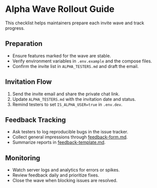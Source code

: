 # Alpha Wave Rollout Guide

This checklist helps maintainers prepare each invite wave and track progress.

## Preparation
- Ensure features marked for the wave are stable.
- Verify environment variables in `.env.example` and the compose files.
- Confirm the invite list in `ALPHA_TESTERS.md` and draft the email.

## Invitation Flow
1. Send the invite email and share the private chat link.
2. Update `ALPHA_TESTERS.md` with the invitation date and status.
3. Remind testers to set `IS_ALPHA_USER=true` in `.env.dev`.

## Feedback Tracking
- Ask testers to log reproducible bugs in the issue tracker.
- Collect general impressions through [feedback-form.md](feedback-form.md).
- Summarize reports in [feedback-template.md](feedback-template.md).

## Monitoring
- Watch server logs and analytics for errors or spikes.
- Review feedback daily and prioritize fixes.
- Close the wave when blocking issues are resolved.
